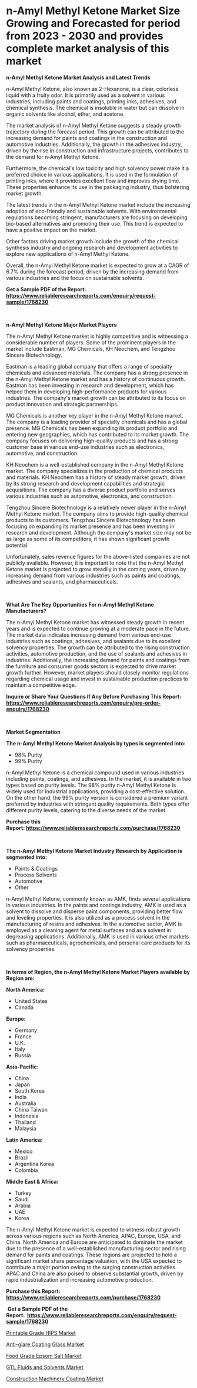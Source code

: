 <p><h1>n-Amyl Methyl Ketone Market Size Growing and Forecasted for period from 2023 - 2030 and provides complete market analysis of this market</h1></p><p><strong>n-Amyl Methyl Ketone Market Analysis and Latest Trends</strong></p>
<p><p>n-Amyl Methyl Ketone, also known as 2-Hexanone, is a clear, colorless liquid with a fruity odor. It is primarily used as a solvent in various industries, including paints and coatings, printing inks, adhesives, and chemical synthesis. The chemical is insoluble in water but can dissolve in organic solvents like alcohol, ether, and acetone.</p><p>The market analysis of n-Amyl Methyl Ketone suggests a steady growth trajectory during the forecast period. This growth can be attributed to the increasing demand for paints and coatings in the construction and automotive industries. Additionally, the growth in the adhesives industry, driven by the rise in construction and infrastructure projects, contributes to the demand for n-Amyl Methyl Ketone.</p><p>Furthermore, the chemical's low toxicity and high solvency power make it a preferred choice in various applications. It is used in the formulation of printing inks, where it provides excellent flow and improves drying time. These properties enhance its use in the packaging industry, thus bolstering market growth.</p><p>The latest trends in the n-Amyl Methyl Ketone market include the increasing adoption of eco-friendly and sustainable solvents. With environmental regulations becoming stringent, manufacturers are focusing on developing bio-based alternatives and promoting their use. This trend is expected to have a positive impact on the market.</p><p>Other factors driving market growth include the growth of the chemical synthesis industry and ongoing research and development activities to explore new applications of n-Amyl Methyl Ketone.</p><p>Overall, the n-Amyl Methyl Ketone market is expected to grow at a CAGR of 6.7% during the forecast period, driven by the increasing demand from various industries and the focus on sustainable solvents.</p></p>
<p><strong>Get a Sample PDF of the Report:&nbsp; <a href="https://www.reliableresearchreports.com/enquiry/request-sample/1768230">https://www.reliableresearchreports.com/enquiry/request-sample/1768230</a></strong></p>
<p>&nbsp;</p>
<p><strong>n-Amyl Methyl Ketone Major Market Players</strong></p>
<p><p>The n-Amyl Methyl Ketone market is highly competitive and is witnessing a considerable number of players. Some of the prominent players in the market include Eastman, MG Chemicals, KH Neochem, and Tengzhou Sincere Biotechnology. </p><p>Eastman is a leading global company that offers a range of specialty chemicals and advanced materials. The company has a strong presence in the n-Amyl Methyl Ketone market and has a history of continuous growth. Eastman has been investing in research and development, which has helped them in developing high-performance products for various industries. The company's market growth can be attributed to its focus on product innovation and strategic partnerships.</p><p>MG Chemicals is another key player in the n-Amyl Methyl Ketone market. The company is a leading provider of specialty chemicals and has a global presence. MG Chemicals has been expanding its product portfolio and entering new geographies, which has contributed to its market growth. The company focuses on delivering high-quality products and has a strong customer base in various end-use industries such as electronics, automotive, and construction.</p><p>KH Neochem is a well-established company in the n-Amyl Methyl Ketone market. The company specializes in the production of chemical products and materials. KH Neochem has a history of steady market growth, driven by its strong research and development capabilities and strategic acquisitions. The company has a diverse product portfolio and serves various industries such as automotive, electronics, and construction.</p><p>Tengzhou Sincere Biotechnology is a relatively newer player in the n-Amyl Methyl Ketone market. The company aims to provide high-quality chemical products to its customers. Tengzhou Sincere Biotechnology has been focusing on expanding its market presence and has been investing in research and development. Although the company's market size may not be as large as some of its competitors, it has shown significant growth potential.</p><p>Unfortunately, sales revenue figures for the above-listed companies are not publicly available. However, it is important to note that the n-Amyl Methyl Ketone market is projected to grow steadily in the coming years, driven by increasing demand from various industries such as paints and coatings, adhesives and sealants, and pharmaceuticals.</p></p>
<p>&nbsp;</p>
<p><strong>What Are The Key Opportunities For n-Amyl Methyl Ketone Manufacturers?</strong></p>
<p><p>The n-Amyl Methyl Ketone market has witnessed steady growth in recent years and is expected to continue growing at a moderate pace in the future. The market data indicates increasing demand from various end-use industries such as coatings, adhesives, and sealants due to its excellent solvency properties. The growth can be attributed to the rising construction activities, automotive production, and the use of sealants and adhesives in industries. Additionally, the increasing demand for paints and coatings from the furniture and consumer goods sectors is expected to drive market growth further. However, market players should closely monitor regulations regarding chemical usage and invest in sustainable production practices to maintain a competitive edge.</p></p>
<p><strong>Inquire or Share Your Questions If Any Before Purchasing This Report: <a href="https://www.reliableresearchreports.com/enquiry/pre-order-enquiry/1768230">https://www.reliableresearchreports.com/enquiry/pre-order-enquiry/1768230</a></strong></p>
<p>&nbsp;</p>
<p><strong>Market Segmentation</strong></p>
<p><strong>The n-Amyl Methyl Ketone Market Analysis by types is segmented into:</strong></p>
<p><ul><li>98% Purity</li><li>99% Purity</li></ul></p>
<p><p>n-Amyl Methyl Ketone is a chemical compound used in various industries including paints, coatings, and adhesives. In the market, it is available in two types based on purity levels. The 98% purity n-Amyl Methyl Ketone is widely used for industrial applications, providing a cost-effective solution. On the other hand, the 99% purity version is considered a premium variant preferred by industries with stringent quality requirements. Both types offer different purity levels, catering to the diverse needs of the market.</p></p>
<p><strong>Purchase this Report:&nbsp;<a href="https://www.reliableresearchreports.com/purchase/1768230">https://www.reliableresearchreports.com/purchase/1768230</a></strong></p>
<p>&nbsp;</p>
<p><strong>The n-Amyl Methyl Ketone Market Industry Research by Application is segmented into:</strong></p>
<p><ul><li>Paints & Coatings</li><li>Process Solvents</li><li>Automotive</li><li>Other</li></ul></p>
<p><p>n-Amyl Methyl Ketone, commonly known as AMK, finds several applications in various industries. In the paints and coatings industry, AMK is used as a solvent to dissolve and disperse paint components, providing better flow and leveling properties. It is also utilized as a process solvent in the manufacturing of resins and adhesives. In the automotive sector, AMK is employed as a cleaning agent for metal surfaces and as a solvent in degreasing applications. Additionally, AMK is used in various other markets such as pharmaceuticals, agrochemicals, and personal care products for its solvency properties.</p></p>
<p>&nbsp;</p>
<p><strong>In terms of Region, the n-Amyl Methyl Ketone Market Players available by Region are:</strong></p>
<p>
    <p> <strong> North America: </strong>
        <ul>
            <li>United States</li>
            <li>Canada</li>
        </ul>
        </p> 
    <p> <strong> Europe: </strong>
        <ul>
            <li>Germany</li>
            <li>France</li>
            <li>U.K.</li>
            <li>Italy</li>
            <li>Russia</li>
        </ul>
        </p> 
    <p> <strong> Asia-Pacific: </strong>
        <ul>
            <li>China</li>
            <li>Japan</li>
            <li>South Korea</li>
            <li>India</li>
            <li>Australia</li>
            <li>China Taiwan</li>
            <li>Indonesia</li>
            <li>Thailand</li>
            <li>Malaysia</li>
        </ul>
        </p> 
    <p> <strong> Latin America: </strong>
        <ul>
            <li>Mexico</li>
            <li>Brazil</li>
            <li>Argentina Korea</li>
            <li>Colombia</li>
        </ul>
        </p> 
    <p> <strong> Middle East & Africa: </strong>
        <ul>
            <li>Turkey</li>
            <li>Saudi</li>
            <li>Arabia</li>
            <li>UAE</li>
            <li>Korea</li>
        </ul>
    </p>
    </p>
<p><p>The n-Amyl Methyl Ketone market is expected to witness robust growth across various regions such as North America, APAC, Europe, USA, and China. North America and Europe are anticipated to dominate the market due to the presence of a well-established manufacturing sector and rising demand for paints and coatings. These regions are projected to hold a significant market share percentage valuation, with the USA expected to contribute a major portion owing to the surging construction activities. APAC and China are also poised to observe substantial growth, driven by rapid industrialization and increasing automotive production.</p></p>
<p><strong>Purchase this Report: <a href="https://www.reliableresearchreports.com/purchase/1768230">https://www.reliableresearchreports.com/purchase/1768230</a></strong></p>
<p>&nbsp;<strong>Get a Sample PDF of the Report:&nbsp;&nbsp;<a href="https://www.reliableresearchreports.com/enquiry/request-sample/1768230">https://www.reliableresearchreports.com/enquiry/request-sample/1768230</a></strong></p>
<p><strong></strong></p>
<p><p><a href="https://github.com/gaydyna/Market-Research-Report-List-1/blob/main/printable-grade-hips-market.md">Printable Grade HIPS Market</a></p><p><a href="https://github.com/Paul14Anderson63/Market-Research-Report-List-1/blob/main/anti-glare-coating-glass-market.md">Anti-glare Coating Glass Market</a></p><p><a href="https://github.com/tamvrosiya/Market-Research-Report-List-1/blob/main/food-grade-epsom-salt-market.md">Food Grade Epsom Salt Market</a></p><p><a href="https://github.com/dringals/Market-Research-Report-List-1/blob/main/gtl-fluids-and-solvents-market.md">GTL Fluids and Solvents Market</a></p><p><a href="https://github.com/amonskiyk/Market-Research-Report-List-1/blob/main/construction-machinery-coating-market.md">Construction Machinery Coating Market</a></p></p>
